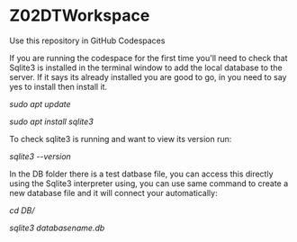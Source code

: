 # Z02DTWorkspace

Use this repository in GitHub Codespaces

If you are running the codespace for the first time you'll need to check that Sqlite3 is installed in the terminal window to add the local database to the server. If it says its already installed you are good to go, in you need to say yes to install then install it.

*sudo apt update*

*sudo apt install sqlite3*

To check sqlite3 is running and want to view its version run: 

*sqlite3 --version*

In the DB folder there is a test datbase file, you can access this directly using the Sqlite3 interpreter using, you can use same command to create a new database file and it will connect your automatically: 

*cd DB/*

*sqlite3 databasename.db*